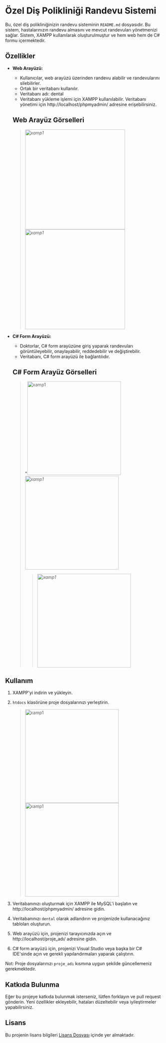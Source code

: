 # Özel Diş Polikliniği Randevu Sistemi

Bu, özel diş polikliniğinizin randevu sisteminin `README.md` dosyasıdır. Bu sistem, hastalarınızın randevu almasını ve mevcut randevuları yönetmenizi sağlar. Sistem, XAMPP kullanılarak oluşturulmuştur ve hem web hem de C# formu içermektedir.

## Özellikler

- **Web Arayüzü:**
  - Kullanıcılar, web arayüzü üzerinden randevu alabilir ve randevularını silebilirler.
  - Ortak bir veritabanı kullanılır.
  - Veritabanı adı: dental
  - Veritabanı yükleme işlemi için XAMPP kullanılabilir. Veritabanı yönetimi için http://localhost/phpmyadmin/ adresine erişebilirsiniz.
  ## Web Arayüz Görselleri
  
  
  > *<img src="https://github.com/MustafaKskn/Dis-Randavu-Sistemi/assets/108763130/34d2cab9-ee34-4809-85df-e4518bfebbf5" alt="xamp1" width="320" style="display:inline-block;">*
  >  *<img src="https://github.com/MustafaKskn/Dis-Randavu-Sistemi/assets/108763130/dcd0a828-f6b7-4ef0-9626-e24d4aa95215" alt="xamp1" width="320" style="display:inline-block;">*
  
  
- **C# Form Arayüzü:**
  - Doktorlar, C# form arayüzüne giriş yaparak randevuları görüntüleyebilir, onaylayabilir, reddedebilir ve değiştirebilir.
  - Veritabanı, C# form arayüzü ile bağlantılıdır.
  ## C# Form Arayüz Görselleri
  
  > *<img src="https://github.com/MustafaKskn/Dis-Randavu-Sistemi/assets/108763130/85a102f5-90f3-4728-b03d-5246c90429b9" alt="xamp1" width="300" style="display:inline-block;">
  > *<img src="https://github.com/MustafaKskn/Dis-Randavu-Sistemi/assets/108763130/1f5586d8-2f78-48b7-bf63-300f5700cb9c" alt="xamp1" width="300" style="display:inline-block;">*
  >  > *<img src="https://github.com/MustafaKskn/Dis-Randavu-Sistemi/assets/108763130/1b15f96e-33e3-40b7-8111-239649517602" alt="xamp1" width="300" style="display:inline-block;">*
    
    
## Kullanım

1. XAMPP'yi indirin ve yükleyin.
2. `htdocs` klasörüne proje dosyalarınızı yerleştirin.

    > <img src="https://github.com/MrNtlu/WebviewProject/assets/108763130/34f91b99-16a2-49f0-8c16-31f2428b24c1" alt="xamp1" width="300" style="display:inline-block;">
    > <img src="https://github.com/MrNtlu/WebviewProject/assets/108763130/a02985e2-aa73-4093-9694-5d01ef6907a0" alt="xamp1" width="300" style="display:inline-block;">
3. Veritabanınızı oluşturmak için XAMPP ile MySQL'i başlatın ve http://localhost/phpmyadmin/ adresine gidin.
4. Veritabanınızı `dental` olarak adlandırın ve projenizde kullanacağınız tabloları oluşturun.
5. Web arayüzü için, projenizi tarayıcınızda açın ve http://localhost/proje_adı/ adresine gidin.
6. C# form arayüzü için, projenizi Visual Studio veya başka bir C# IDE'sinde açın ve gerekli yapılandırmaları yaparak çalıştırın.

Not: Proje dosyalarınızı `proje_adı` kısmına uygun şekilde güncellemeniz gerekmektedir.

## Katkıda Bulunma

Eğer bu projeye katkıda bulunmak isterseniz, lütfen forklayın ve pull request gönderin. Yeni özellikler ekleyebilir, hataları düzeltebilir veya iyileştirmeler yapabilirsiniz.

## Lisans

Bu projenin lisans bilgileri [Lisans Dosyası](LICENSE) içinde yer almaktadır.

